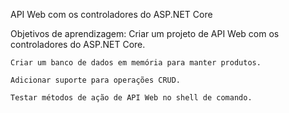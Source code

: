 API Web com os controladores do ASP.NET Core

Objetivos de aprendizagem:
    Criar um projeto de API Web com os controladores do ASP.NET Core.
    
    Criar um banco de dados em memória para manter produtos.
    
    Adicionar suporte para operações CRUD.
    
    Testar métodos de ação de API Web no shell de comando.

